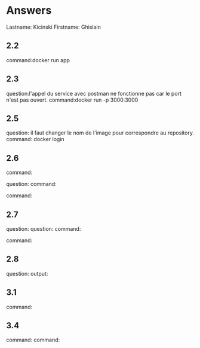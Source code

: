 # Answers

Lastname: Kicinski
Firstname: Ghislain

## 2.2
command:docker run app

## 2.3
question:l'appel du service avec postman ne fonctionne pas car le port n'est pas ouvert.
command:docker run -p 3000:3000

## 2.5
question: il faut changer le nom de l'image pour correspondre au repository.
command: docker login

## 2.6
command:

question:
command:

command:

## 2.7
question:
question:
command:

command:

## 2.8
question:
output:

## 3.1
command:

## 3.4
command:
command:

